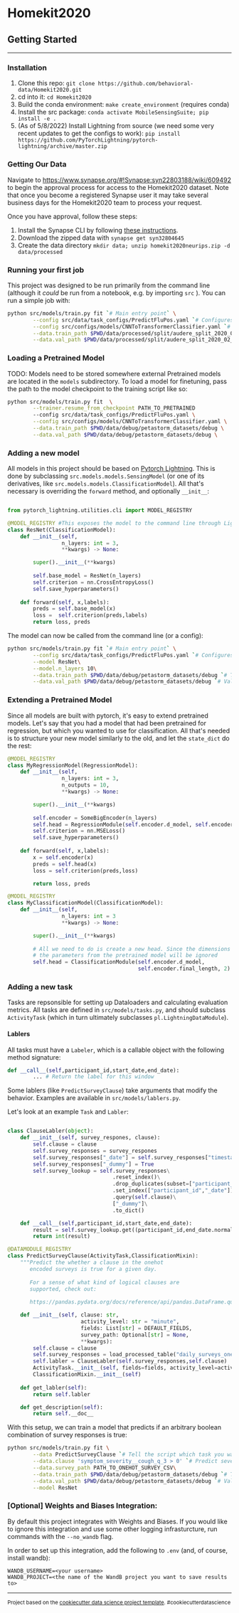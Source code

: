 Homekit2020
==============================

## Getting Started
------------

### Installation
1. Clone this repo: `git clone https://github.com/behavioral-data/Homekit2020.git`
2. cd into it:  `cd Homekit2020`
3. Build the conda environment: `make create_environment` (requires conda)
4. Install the src package: `conda activate MobileSensingSuite; pip install -e .`
5. (As of 5/8/2022) Install Lightning from source (we need some very recent updates to get the configs to work): `pip install https://github.com/PyTorchLightning/pytorch-lightning/archive/master.zip`

### Getting Our Data 
Navigate to https://www.synapse.org/#!Synapse:syn22803188/wiki/609492 to begin the approval process for access to the Homekit2020 dataset. Note that once you become a registered Synapse user it may take several business days for the Homekit2020 team to process your request. 

Once you have approval, follow these steps:
1. Install the Synapse CLI by following [these instructions](https://help.synapse.org/docs/Installing-Synapse-API-Clients.1985249668.html#InstallingSynapseAPIClients-CommandLine).
2. Download the zipped data with `synapse get syn32804645`
3. Create the data directory `mkdir data; unzip homekit2020neurips.zip -d data/processed`

### Running your first job 
This project was designed to be run primarily from the command line (although it _could_ be run from a notebook, e.g. by importing `src` ). You can run a simple job with:
``` bash
python src/models/train.py fit `# Main entry point` \
        --config src/data/task_configs/PredictFluPos.yaml `# Configures the task`\
        --config src/configs/models/CNNToTransformerClassifier.yaml `# Configures the model`\
        --data.train_path $PWD/data/processed/split/audere_split_2020_02_10/train_7_day `# Train data location`\
        --data.val_path $PWD/data/processed/split/audere_split_2020_02_10/eval_7_day  `# Validation data location`\
```

### Loading a Pretrained Model
TODO: Models need to be stored somewhere external
Pretrained models are located in the `models` subdirectory. To load a model for finetuning, pass the path to the model checkpoint to the training script like so:
``` bash
python src/models/train.py fit  \
        --trainer.resume_from_checkpoint PATH_TO_PRETRAINED
        --config src/data/task_configs/PredictFluPos.yaml \
        --config src/configs/models/CNNToTransformerClassifier.yaml \
        --data.train_path $PWD/data/debug/petastorm_datasets/debug \
        --data.val_path $PWD/data/debug/petastorm_datasets/debug \
```

### Adding a new model
All models in this project should be based on [Pytorch Lightning](https://github.com/PyTorchLightning/pytorch-lightning).  This is done by subclassing `src.models.models.SensingModel` (or one of its derivatives, like `src.models.models.ClassificationModel`). All that's necessary is overriding the `forward` method, and optionally `__init__`:

```python

from pytorch_lightning.utilities.cli import MODEL_REGISTRY

@MODEL_REGISTRY #This exposes the model to the command line through Lightning CLI 
class ResNet(ClassificationModel):
    def __init__(self,
                 n_layers: int = 3,
                 **kwargs) -> None:

        super().__init__(**kwargs)
        
        self.base_model = ResNet(n_layers)
        self.criterion = nn.CrossEntropyLoss() 
        self.save_hyperparameters()
    
    def forward(self, x,labels):
        preds = self.base_model(x)
        loss =  self.criterion(preds,labels)
        return loss, preds
```
The model can now be called from the command line (or a config):

``` bash
python src/models/train.py fit `# Main entry point` \
        --config src/data/task_configs/PredictFluPos.yaml `# Configures the task`\
        --model ResNet\
        --model.n_layers 10\
        --data.train_path $PWD/data/debug/petastorm_datasets/debug `# Train data location`\
        --data.val_path $PWD/data/debug/petastorm_datasets/debug `# Validation data location`\
```


### Extending a Pretrained Model 
Since all models are built with pytorch, it's easy to extend pretrained models.  Let's say that you had a model that had been pretrained for regression, but which you wanted to use for classification. All that's needed is to structure your new model similarly to the old, and let the `state_dict` do the rest:

```python
@MODEL_REGISTRY 
class MyRegressionModel(RegressionModel):
    def __init__(self,
                 n_layers: int = 3,
                 n_outputs = 10,
                 **kwargs) -> None:

        super().__init__(**kwargs)
        
        self.encoder = SomeBigEncoder(n_layers)
        self.head = RegressionModule(self.encoder.d_model, self.encoder.final_length, n_outputs)
        self.criterion = nn.MSELoss() 
        self.save_hyperparameters()
    
    def forward(self, x,labels):
        x = self.encoder(x)
        preds = self.head(x)
        loss = self.criterion(preds,loss)

        return loss, preds

@MODEL_REGISTRY 
class MyClassificationModel(ClassificationModel):
    def __init__(self,
                 n_layers: int = 3
                 **kwargs) -> None:

        super().__init__(**kwargs)
        
        # All we need to do is create a new head. Since the dimensions are different,
        # the parameters from the pretrained model will be ignored
        self.head = ClassificationModule(self.encoder.d_model, 
                                         self.encoder.final_length, 2)

```

### Adding a new task
Tasks are repsonsible for setting up Dataloaders and calculating evaluation metrics. All tasks are defined in  `src/models/tasks.py`, and should subclass `ActivityTask` (which in turn ultimately subclasses `pl.LightningDataModule`). 

#### Lablers
All tasks must have a `Labeler`, which is a callable object with the following method signature:
```python
def __call__(self,participant_id,start_date,end_date):
        ... # Return the label for this window

```
Some lablers (like `PredictSurveyClause`) take arguments that modify the behavior. Examples are available in `src/models/lablers.py`. 

Let's look at an example `Task` and `Labler`:
```python

class ClauseLabler(object):
    def __init__(self, survey_respones, clause):
        self.clause = clause
        self.survey_responses = survey_respones
        self.survey_responses["_date"] = self.survey_responses["timestamp"].dt.normalize()
        self.survey_responses["_dummy"] = True
        self.survey_lookup = self.survey_responses\
                                 .reset_index()\
                                 .drop_duplicates(subset=["participant_id","_date"],keep="last")\
                                 .set_index(["participant_id","_date"])\
                                 .query(self.clause)\
                                 ["_dummy"]\
                                 .to_dict()

    def __call__(self,participant_id,start_date,end_date):
        result = self.survey_lookup.get((participant_id,end_date.normalize()),False)
        return int(result)

@DATAMODULE_REGISTRY
class PredictSurveyClause(ActivityTask,ClassificationMixin):
    """Predict the whether a clause in the onehot
       encoded surveys is true for a given day. 
       
       For a sense of what kind of logical clauses are
       supported, check out:
    
       https://pandas.pydata.org/docs/reference/api/pandas.DataFrame.query.html"""

    def __init__(self, clause: str, 
                       activity_level: str = "minute", 
                       fields: List[str] = DEFAULT_FIELDS, 
                       survey_path: Optional[str] = None,
                       **kwargs):
        self.clause = clause
        self.survey_responses = load_processed_table("daily_surveys_onehot",path=survey_path).set_index("participant_id")
        self.labler = ClauseLabler(self.survey_responses,self.clause)
        ActivityTask.__init__(self, fields=fields, activity_level=activity_level,**kwargs)
        ClassificationMixin.__init__(self)
    
    def get_labler(self):
        return self.labler

    def get_description(self):
        return self.__doc__

```

With this setup, we can train a model that predicts if an arbitrary boolean combination of survey responses is true:

```bash
python src/models/train.py fit \
        --data PredictSurveyClause `# Tell the script which task you want to use`\
        --data.clause 'symptom_severity__cough_q_3 > 0' `# Predict severe cough`\
        --data.survey_path PATH_TO_ONEHOT_SURVEY_CSV\
        --data.train_path $PWD/data/debug/petastorm_datasets/debug `# Train data location`\
        --data.val_path $PWD/data/debug/petastorm_datasets/debug `# Validation data location`\
        --model ResNet
```
###  [Optional] Weights and Biases Integration:

By default this project integrates with Weights and Biases. If you would like to ignore this integration and use some other logging infrasturcture, run commands with the `--no_wandb` flag.

In order to set up this integration, add the following to `.env` (and, of course, install wandb):
```
WANDB_USERNAME=<your username>
WANDB_PROJECT=<the name of the WandB project you want to save results to>
```

--------

<p><small>Project based on the <a target="_blank" href="https://drivendata.github.io/cookiecutter-data-science/">cookiecutter data science project template</a>. #cookiecutterdatascience</small></p>
